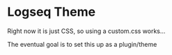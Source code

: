 # Logseq Theme

Right now it is just CSS, so using a custom.css works...

The eventual goal is to set this up as a plugin/theme